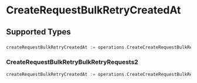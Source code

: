 # CreateRequestBulkRetryCreatedAt


## Supported Types

### 

```go
createRequestBulkRetryCreatedAt := operations.CreateCreateRequestBulkRetryCreatedAtDateTime(time.Time{/* values here */})
```

### CreateRequestBulkRetryBulkRetryRequests2

```go
createRequestBulkRetryCreatedAt := operations.CreateCreateRequestBulkRetryCreatedAtCreateRequestBulkRetryBulkRetryRequests2(operations.CreateRequestBulkRetryBulkRetryRequests2{/* values here */})
```

